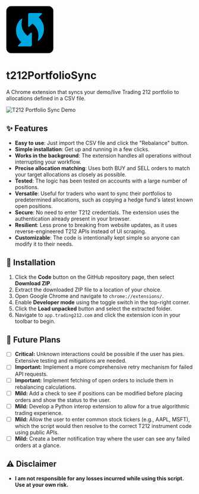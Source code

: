 ![T212PortfolioSync Logo](/images/icon128.png)
# t212PortfolioSync

A Chrome extension that syncs your demo/live Trading 212 portfolio to allocations defined in a CSV file.

![T212 Portfolio Sync Demo](/docs/media/T212Sync.gif)

## ✨ Features

*   **Easy to use**: Just import the CSV file and click the "Rebalance" button.
*   **Simple installation**: Get up and running in a few clicks.
*   **Works in the background**: The extension handles all operations without interrupting your workflow.
*   **Precise allocation matching**: Uses both BUY and SELL orders to match your target allocations as closely as possible.
*   **Tested**: The logic has been tested on accounts with a large number of positions.
*   **Versatile**: Useful for traders who want to sync their portfolios to predetermined allocations, such as copying a hedge fund's latest known open positions.
*   **Secure**: No need to enter T212 credentials. The extension uses the authentication already present in your browser.
*   **Resilient**: Less prone to breaking from website updates, as it uses reverse-engineered T212 APIs instead of UI scraping.
*   **Customizable**: The code is intentionally kept simple so anyone can modify it to their needs.

## 🚀 Installation

1.  Click the **Code** button on the GitHub repository page, then select **Download ZIP**.
2.  Extract the downloaded ZIP file to a location of your choice.
3.  Open Google Chrome and navigate to `chrome://extensions/`.
4.  Enable **Developer mode** using the toggle switch in the top-right corner.
5.  Click the **Load unpacked** button and select the extracted folder.
6.  Navigate to `app.trading212.com` and click the extension icon in your toolbar to begin.

## 📝 Future Plans

-   [ ] **Critical:** Unknown interactions could be possible if the user has pies. Extensive testing and mitigations are needed.
-   [ ] **Important:** Implement a more comprehensive retry mechanism for failed API requests.
-   [ ] **Important:** Implement fetching of open orders to include them in rebalancing calculations.
-   [ ] **Mild:** Add a check to see if positions can be modified before placing orders and show the status to the user.
-   [ ] **Mild:** Develop a Python interop extension to allow for a true algorithmic trading experience.
-   [ ] **Mild:** Allow the user to enter common stock tickers (e.g., AAPL, MSFT), which the script would then resolve to the correct T212 instrument code using public APIs.
-   [ ] **Mild:** Create a better notification tray where the user can see any failed orders at a glance.

## ⚠️ Disclaimer

*   **I am not responsible for any losses incurred while using this script. Use at your own risk.**
